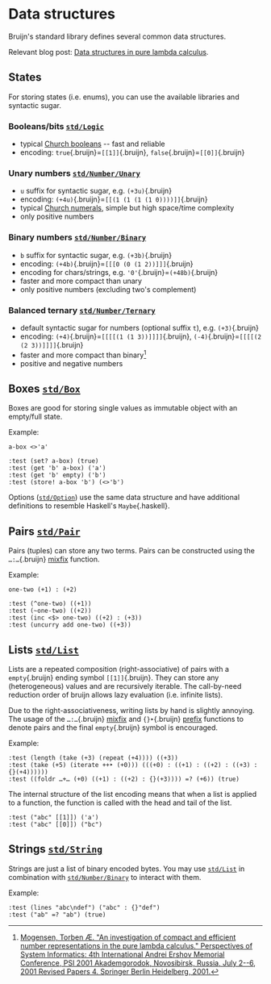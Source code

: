 # Data structures

Bruijn's standard library defines several common data structures.

Relevant blog post: [Data structures in pure lambda
calculus](https://text.marvinborner.de/2023-04-07-01.html).

## States

For storing states (i.e. enums), you can use the available libraries and
syntactic sugar.

### Booleans/bits [`std/Logic`](/std/Logic.bruijn.html)

-   typical [Church
    booleans](https://en.wikipedia.org/wiki/Church_encoding#Church_Booleans)
    -- fast and reliable
-   encoding: `true`{.bruijn}=`[[1]]`{.bruijn},
    `false`{.bruijn}=`[[0]]`{.bruijn}

### Unary numbers [`std/Number/Unary`](/std/Number_Unary.bruijn.html)

-   `u` suffix for syntactic sugar, e.g. `(+3u)`{.bruijn}
-   encoding: `(+4u)`{.bruijn}=`[[(1 (1 (1 (1 0))))]]`{.bruijn}
-   typical [Church
    numerals](https://en.wikipedia.org/wiki/Church_encoding#Church_numerals),
    simple but high space/time complexity
-   only positive numbers

### Binary numbers [`std/Number/Binary`](/std/Number_Binary.bruijn.html)

-   `b` suffix for syntactic sugar, e.g. `(+3b)`{.bruijn}
-   encoding: `(+4b)`{.bruijn}=`[[[0 (0 (1 2))]]]`{.bruijn}
-   encoding for chars/strings, e.g. `'0'`{.bruijn}=`(+48b)`{.bruijn}
-   faster and more compact than unary
-   only positive numbers (excluding two's complement)

### Balanced ternary [`std/Number/Ternary`](/std/Number_Ternary.bruijn.html)

-   default syntactic sugar for numbers (optional suffix `t`),
    e.g. `(+3)`{.bruijn}
-   encoding: `(+4)`{.bruijn}=`[[[[(1 (1 3))]]]]`{.bruijn},
    `(-4)`{.bruijn}=`[[[[(2 (2 3))]]]]`{.bruijn}
-   faster and more compact than binary[^1]
-   positive and negative numbers

## Boxes [`std/Box`](/std/Box.bruijn.html)

Boxes are good for storing single values as immutable object with an
empty/full state.

Example:

``` bruijn
a-box <>'a'

:test (set? a-box) (true)
:test (get 'b' a-box) ('a')
:test (get 'b' empty) ('b')
:test (store! a-box 'b') (<>'b')
```

Options ([`std/Option`](/std/Option.bruijn.html)) use the same data
structure and have additional definitions to resemble Haskell's
`Maybe`{.haskell}.

## Pairs [`std/Pair`](/std/Pair.bruijn.html)

Pairs (tuples) can store any two terms. Pairs can be constructed using
the `…:…`{.bruijn} [mixfix](mixfix.md) function.

Example:

``` bruijn
one-two (+1) : (+2)

:test (^one-two) ((+1))
:test (~one-two) ((+2))
:test (inc <$> one-two) ((+2) : (+3))
:test (uncurry add one-two) ((+3))
```

## Lists [`std/List`](/std/List.bruijn.html)

Lists are a repeated composition (right-associative) of pairs with a
`empty`{.bruijn} ending symbol `[[1]]`{.bruijn}. They can store any
(heterogeneous) values and are recursively iterable. The call-by-need
reduction order of bruijn allows lazy evaluation (i.e. infinite lists).

Due to the right-associativeness, writing lists by hand is slightly
annoying. The usage of the `…:…`{.bruijn} [mixfix](mixfix.md) and
`{}‣`{.bruijn} [prefix](prefix.md) functions to denote pairs and the
final `empty`{.bruijn} symbol is encouraged.

Example:

``` bruijn
:test (length (take (+3) (repeat (+4)))) ((+3))
:test (take (+5) (iterate ++‣ (+0))) (((+0) : ((+1) : ((+2) : ((+3) : {}(+4))))))
:test ((foldr …+… (+0) ((+1) : ((+2) : {}(+3)))) =? (+6)) (true)
```

The internal structure of the list encoding means that when a list is
applied to a function, the function is called with the head and tail of
the list.

``` bruijn
:test ("abc" [[1]]) ('a')
:test ("abc" [[0]]) ("bc")
```

## Strings [`std/String`](/std/String.bruijn.html)

Strings are just a list of binary encoded bytes. You may use
[`std/List`](/std/List.bruijn.html) in combination with
[`std/Number/Binary`](/std/Number_Binary.bruijn.html) to interact with
them.

Example:

``` bruijn
:test (lines "abc\ndef") ("abc" : {}"def")
:test ("ab" =? "ab") (true)
```

[^1]: [Mogensen, Torben Æ. "An investigation of compact and efficient
    number representations in the pure lambda calculus." Perspectives of
    System Informatics: 4th International Andrei Ershov Memorial
    Conference, PSI 2001 Akademgorodok, Novosibirsk, Russia, July 2--6,
    2001 Revised Papers 4. Springer Berlin Heidelberg,
    2001.](https://doi.org/10.1007/3-540-45575-2_20)
